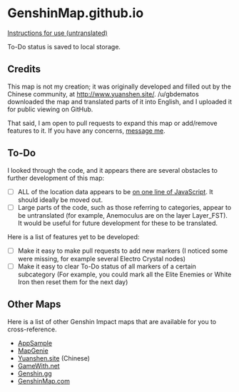 # GenshinMap.github.io

[Instructions for use (untranslated)](https://bbs.mihoyo.com/ys/article/1328298)

To-Do status is saved to local storage.

## Credits

This map is not my creation; it was originally developed and filled out by the Chinese community, at http://www.yuanshen.site/.
/u/gbdematos downloaded the map and translated parts of it into English, and I uploaded it for public viewing on GitHub.

That said, I am open to pull requests to expand this map or add/remove features to it. If you have any concerns, [message me](https://reddit.com/message/compose/?to=EliteMasterEric).

## To-Do

I looked through the code, and it appears there are several obstacles to further development of this map:

- [ ] ALL of the location data appears to be [on one line of JavaScript](https://github.com/GenshinMap/genshinmap.github.io/blob/master/js/Item_Json.js#L205). It should ideally be moved out.
- [ ] Large parts of the code, such as those referring to categories, appear to be untranslated (for example, Anemoculus are on the layer Layer_FST). It would be useful for future development for these to be translated.

Here is a list of features yet to be developed:

- [ ] Make it easy to make pull requests to add new markers (I noticed some were missing, for example several Electro Crystal nodes)
- [ ] Make it easy to clear To-Do status of all markers of a certain subcategory (For example, you could mark all the Elite Enemies or White Iron then reset them for the next day)

## Other Maps

Here is a list of other Genshin Impact maps that are available for you to cross-reference.

* [AppSample](https://genshin-impact-map.appsample.com/#/)
* [MapGenie](https://mapgenie.io/genshin-impact/maps/teyvat)
* [Yuanshen.site](http://www.yuanshen.site/) (Chinese)
* [GameWith.net](https://gamewith.net/genshin-impact/article/show/22639)
* [Genshin.gg](https://genshin.gg/map)
* [GenshinMap.com](https://genshinmap.com)
